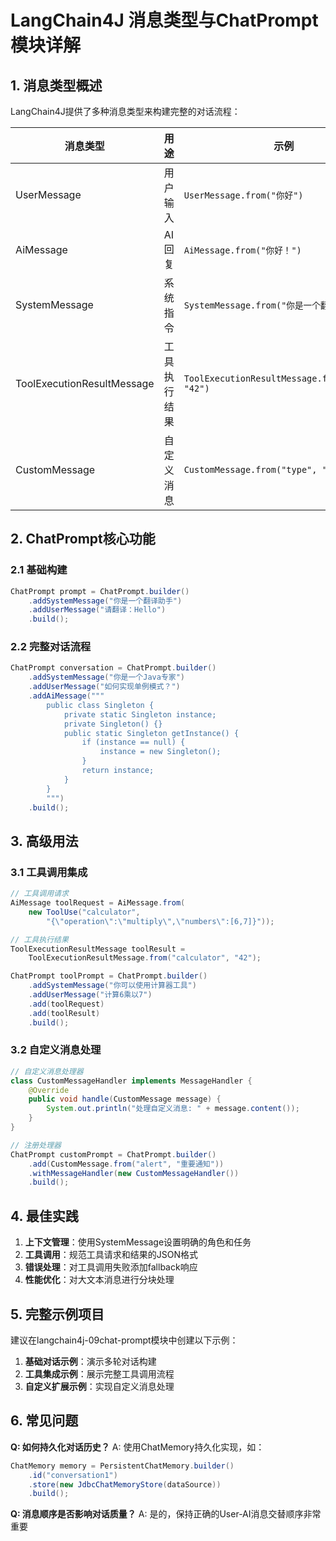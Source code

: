 # LangChain4J 消息类型与ChatPrompt模块详解

## 1. 消息类型概述

LangChain4J提供了多种消息类型来构建完整的对话流程：

| 消息类型 | 用途 | 示例 |
|---------|------|------|
| UserMessage | 用户输入 | `UserMessage.from("你好")` |
| AiMessage | AI回复 | `AiMessage.from("你好！")` |
| SystemMessage | 系统指令 | `SystemMessage.from("你是一个翻译助手")` |
| ToolExecutionResultMessage | 工具执行结果 | `ToolExecutionResultMessage.from("calc", "42")` |
| CustomMessage | 自定义消息 | `CustomMessage.from("type", "data")` |

## 2. ChatPrompt核心功能

### 2.1 基础构建
```java
ChatPrompt prompt = ChatPrompt.builder()
    .addSystemMessage("你是一个翻译助手")
    .addUserMessage("请翻译：Hello")
    .build();
```

### 2.2 完整对话流程
```java
ChatPrompt conversation = ChatPrompt.builder()
    .addSystemMessage("你是一个Java专家")
    .addUserMessage("如何实现单例模式？")
    .addAiMessage("""
        public class Singleton {
            private static Singleton instance;
            private Singleton() {}
            public static Singleton getInstance() {
                if (instance == null) {
                    instance = new Singleton();
                }
                return instance;
            }
        }
        """)
    .build();
```

## 3. 高级用法

### 3.1 工具调用集成
```java
// 工具调用请求
AiMessage toolRequest = AiMessage.from(
    new ToolUse("calculator", 
        "{\"operation\":\"multiply\",\"numbers\":[6,7]}"));

// 工具执行结果    
ToolExecutionResultMessage toolResult = 
    ToolExecutionResultMessage.from("calculator", "42");

ChatPrompt toolPrompt = ChatPrompt.builder()
    .addSystemMessage("你可以使用计算器工具")
    .addUserMessage("计算6乘以7")
    .add(toolRequest)
    .add(toolResult)
    .build();
```

### 3.2 自定义消息处理
```java
// 自定义消息处理器
class CustomMessageHandler implements MessageHandler {
    @Override
    public void handle(CustomMessage message) {
        System.out.println("处理自定义消息: " + message.content());
    }
}

// 注册处理器
ChatPrompt customPrompt = ChatPrompt.builder()
    .add(CustomMessage.from("alert", "重要通知"))
    .withMessageHandler(new CustomMessageHandler())
    .build();
```

## 4. 最佳实践

1. **上下文管理**：使用SystemMessage设置明确的角色和任务
2. **工具调用**：规范工具请求和结果的JSON格式
3. **错误处理**：对工具调用失败添加fallback响应
4. **性能优化**：对大文本消息进行分块处理

## 5. 完整示例项目

建议在langchain4j-09chat-prompt模块中创建以下示例：

1. **基础对话示例**：演示多轮对话构建
2. **工具集成示例**：展示完整工具调用流程
3. **自定义扩展示例**：实现自定义消息处理

## 6. 常见问题

**Q: 如何持久化对话历史？**
A: 使用ChatMemory持久化实现，如：
```java
ChatMemory memory = PersistentChatMemory.builder()
    .id("conversation1")
    .store(new JdbcChatMemoryStore(dataSource))
    .build();
```

**Q: 消息顺序是否影响对话质量？**
A: 是的，保持正确的User-AI消息交替顺序非常重要